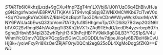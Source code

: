 $START$b6i0XkhzjLvzd+9gCXu4fnpPZgT4m1LXVbj6/iJ0iYUzC6q4EhBlvJHJagGN2rgxfwbdvAlE8PAVUTKjKA/IST94vrqEp8pj8ZWNiXMCWKb67ciTveV0o+SqYOwngRuYaC66NZ/BbHQKzBqbYTao3D/kmCDmWWlyeWdk0oxrM/xVKNY6FWiUa4bEwsQ33tdVom7fA73yfu185HhgmoTp/O7iDSi8z7BGwp2GGN6Ib1VXG2SvRmqiB4fsWoXpgTi33Kh2bVXTxZAd9TEhdO/kedD54yzvrbep507hSghq3Hbvh584pl2i32wh7phjH3iK3hPcjHB1PV9kIk9g8GiLB3YTQS1pS/V4UWhmIYcQ3mv7QEIpVPQcgSst5GlwCLoOQDDLfw7djpeJ/Iq4y6B7BoH6kCvUHjBk+/yoIwFxyPri8KzOerZRjAFOry/0QCnl2egG25oDL4XgMoDqgSfZKQ==$END$